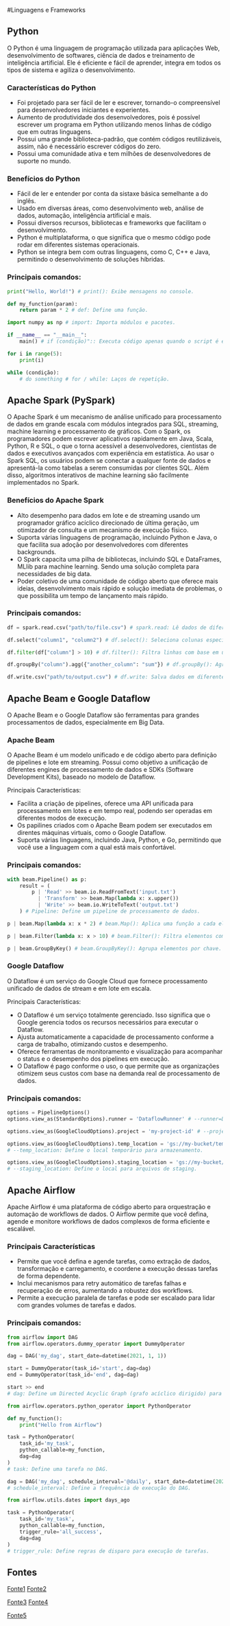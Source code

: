 #Linguagens e Frameworks

## Python
O Python é uma linguagem de programação utilizada para aplicações Web, desenvolvimento de softwares, ciência de dados e treinamento de inteligência artificial. Ele é eficiente e fácil de aprender, integra em todos os tipos de sistema e agiliza o desenvolvimento.

### Características do Python

- Foi projetado para ser fácil de ler e escrever, tornando-o compreensível para desenvolvedores iniciantes e experientes.
- Aumento de produtividade dos desenvolvedores, pois é possível escrever um programa em Python utilizando menos linhas de código que em outras linguagens.
- Possui uma grande biblioteca-padrão, que contém códigos reutilizáveis, assim, não é necessário escrever códigos do zero.
- Possui uma comunidade ativa e tem milhões de desenvolvedores de suporte no mundo.

### Benefícios do Python
- Fácil de ler e entender por conta da sistaxe básica semelhante a do inglês.
- Usado em diversas áreas, como desenvolvimento web, análise de dados, automação, inteligência artificial e mais.
- Possui diversos recursos, bibliotecas e frameworks que facilitam o desenvolvimento.
- Python é multiplataforma, o que significa que o mesmo código pode rodar em diferentes sistemas operacionais.
- Python se integra bem com outras linguagens, como C, C++ e Java, permitindo o desenvolvimento de soluções híbridas.

### Principais comandos: 
```python
print("Hello, World!") # print(): Exibe mensagens no console.
```

```python
def my_function(param):
    return param * 2 # def: Define uma função.
```

```python
import numpy as np # import: Importa módulos e pacotes.
```

```python
if __name__ == "__main__":
    main() # if (condição)":: Executa código apenas quando o script é executado diretamente.
```

```python
for i in range(5):
    print(i)

while (condição):
    # do something # for / while: Laços de repetição.
```
## Apache Spark (PySpark)
O Apache Spark é um mecanismo de análise unificado para processamento de dados em grande escala com módulos integrados para SQL, streaming, machine learning e processamento de gráficos. 
Com o Spark, os programadores podem escrever aplicativos rapidamente em Java, Scala, Python, R e SQL, o que o torna acessível a desenvolvedores, cientistas de dados e executivos avançados com experiência em estatística. Ao usar o Spark SQL, os usuários podem se conectar a qualquer fonte de dados e apresentá-la como tabelas a serem consumidas por clientes SQL. Além disso, algoritmos interativos de machine learning são facilmente implementados no Spark.

### Benefícios do Apache Spark
- Alto desempenho para dados em lote e de streaming usando um programador gráfico acíclico direcionado de última geração, um otimizador de consulta e um mecanismo de execução físico.
- Suporta várias linguagens de programação, incluindo Python e Java, o que facilita sua adoção por desenvolvedores com diferentes backgrounds.
- O Spark capacita uma pilha de bibliotecas, incluindo SQL e DataFrames, MLlib para machine learning. Sendo uma solução completa para necessidades de big data.
- Poder coletivo de uma comunidade de código aberto que oferece mais ideias, desenvolvimento mais rápido e solução imediata de problemas, o que possibilita um tempo de lançamento mais rápido. 

### Principais comandos: 
```python
df = spark.read.csv("path/to/file.csv") # spark.read: Lê dados de diferentes fontes.
```
```python
df.select("column1", "column2") # df.select(): Seleciona colunas específicas.
```
```python
df.filter(df["column"] > 10) # df.filter(): Filtra linhas com base em uma condição.
```
```python
df.groupBy("column").agg({"another_column": "sum"}) # df.groupBy(): Agrupa dados.
```
```python
df.write.csv("path/to/output.csv") # df.write: Salva dados em diferentes formatos.
```

## Apache Beam e Google Dataflow
O Apache Beam e o Google Dataflow são ferramentas para grandes processamentos de dados, especialmente em Big Data.

### Apache Beam
O Apache Beam é um modelo unificado e de código aberto para definição de pipelines e lote em streaming. Possui como objetivo a unificação de diferentes engines de processamento de dados e SDKs (Software Development Kits), baseado no modelo de Dataflow.

Principais Características:
- Facilita a criação de pipelines, oferece uma API unificada para processamento em lotes e em tempo real, podendo ser operadas em diferentes modos de execução.
- Os papilines criados com o Apache Beam podem ser executados em direntes máquinas virtuais, como o Google Dataflow.
- Suporta várias linguagens, incluindo Java, Python, e Go, permitindo que você use a linguagem com a qual está mais confortável.

### Principais comandos: 
```python
with beam.Pipeline() as p:
    result = (
        p | 'Read' >> beam.io.ReadFromText('input.txt')
          | 'Transform' >> beam.Map(lambda x: x.upper())
          | 'Write' >> beam.io.WriteToText('output.txt')
    ) # Pipeline: Define um pipeline de processamento de dados.
```
```python
p | beam.Map(lambda x: x * 2) # beam.Map(): Aplica uma função a cada elemento.
```
```python
p | beam.Filter(lambda x: x > 10) # beam.Filter(): Filtra elementos com base em uma condição.

```
```python
p | beam.GroupByKey() # beam.GroupByKey(): Agrupa elementos por chave.
```

### Google Dataflow
O Dataflow é um serviço do Google Cloud que fornece processamento unificado de dados de stream e em lote em escala. 

Principais Características:
- O Dataflow é um serviço totalmente gerenciado. Isso significa que o Google gerencia todos os recursos necessários para executar o Dataflow. 
- Ajusta automaticamente a capacidade de processamento conforme a carga de trabalho, otimizando custos e desempenho.
- Oferece ferramentas de monitoramento e visualização para acompanhar o status e o desempenho dos pipelines em execução.
- O Dataflow é pago conforme o uso, o que permite que as organizações otimizem seus custos com base na demanda real de processamento de dados.

### Principais comandos: 
```python
options = PipelineOptions()
options.view_as(StandardOptions).runner = 'DataflowRunner' # --runner=DataflowRunner: Define o runner para o pipeline.
```
```python
options.view_as(GoogleCloudOptions).project = 'my-project-id' # --project: Define o projeto do Google Cloud.
```
```python
options.view_as(GoogleCloudOptions).temp_location = 'gs://my-bucket/temp/'
# --temp_location: Define o local temporário para armazenamento.

```
```python
options.view_as(GoogleCloudOptions).staging_location = 'gs://my-bucket/staging/'
# --staging_location: Define o local para arquivos de staging.

```

## Apache Airflow
Apache Airflow é uma plataforma de código aberto para orquestração e automação de workflows de dados. O Airflow permite que você defina, agende e monitore workflows de dados complexos de forma eficiente e escalável.

### Principais Características
- Permite que você defina e agende tarefas, como extração de dados, transformação e carregamento, e coordene a execução dessas tarefas de forma dependente.
- Inclui mecanismos para retry automático de tarefas falhas e recuperação de erros, aumentando a robustez dos workflows.
- Permite a execução paralela de tarefas e pode ser escalado para lidar com grandes volumes de tarefas e dados.

### Principais comandos: 
```python
from airflow import DAG
from airflow.operators.dummy_operator import DummyOperator

dag = DAG('my_dag', start_date=datetime(2021, 1, 1))

start = DummyOperator(task_id='start', dag=dag)
end = DummyOperator(task_id='end', dag=dag)

start >> end
# dag: Define um Directed Acyclic Graph (grafo acíclico dirigido) para o workflow.
```
```python
from airflow.operators.python_operator import PythonOperator

def my_function():
    print("Hello from Airflow")

task = PythonOperator(
    task_id='my_task',
    python_callable=my_function,
    dag=dag
)
# task: Define uma tarefa no DAG.
```
```python
dag = DAG('my_dag', schedule_interval='@daily', start_date=datetime(2021, 1, 1))
# schedule_interval: Define a frequência de execução do DAG.
```
```python
from airflow.utils.dates import days_ago

task = PythonOperator(
    task_id='my_task',
    python_callable=my_function,
    trigger_rule='all_success',
    dag=dag
)
# trigger_rule: Define regras de disparo para execução de tarefas.
```

## Fontes
[Fonte1](https://github.com/2RP-Squad404/Data_Science/blob/main/wiki/subpages/linguagens_frameworks.md)
[Fonte2](https://aws.amazon.com/pt/what-is/python/)

[Fonte3](https://cloud.google.com/learn/what-is-apache-spark?hl=pt-BR)
[Fonte4](https://deinfo.uepg.br/~alunoso/2020/SO/ApacheBeam/introducao.html)

[Fonte5](https://cloud.google.com/dataflow/docs/overview?hl=pt-br)
